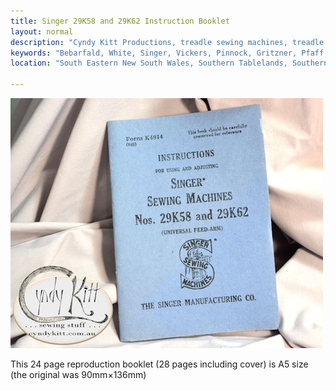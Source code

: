 ```yaml
---
title: Singer 29K58 and 29K62 Instruction Booklet
layout: normal
description: "Cyndy Kitt Productions, treadle sewing machines, treadle sewing machine parts, sewing machine parts, vintage treadle sewing machines, reproduction sewing machine manuals, sewing machine manual, eco sewing"
keywords: "Bebarfald, White, Singer, Vickers, Pinnock, Gritzner, Pfaff, treadle sewing machine, vintage sewing machine, sewing machine manual"
location: "South Eastern New South Wales, Southern Tablelands, Southern Highlands, Goulburn, New South Wales, Australia.  Custom clothing and costume.  Craft accesories "

---
```


<div class="container text-center">
<p><img src="pic/MAN-29K58.00.jpg" width="500" height="400"></p>
<div>This 24 page reproduction booklet (28 pages including cover) is A5 size (the original was 90mm&times;136mm)</div>
</div>
